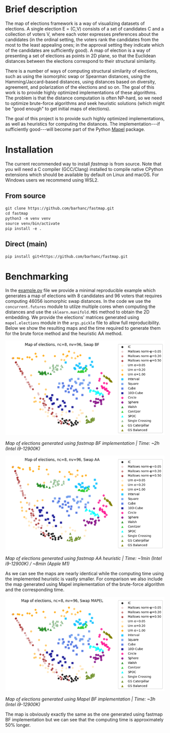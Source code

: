 # Brief description

The map of elections framework is a way of visualizing datasets of elections. A single election E =
(C,V) consists of a set of candidates C and a collection of voters V, where each voter expresses
preferences about the candidates (in the ordinal setting, the voters rank the candidates from the
most to the least appealing ones; in the approval setting they indicate which of the candidates are
sufficiently good). A map of election is a way of presenting a set of elections as points in 2D
plane, so that the Euclidean distances between the elections correspond to their structural
similarity.

There is a number of ways of computing structural similarity of elections, such as using the
isomorphic swap or Spearman distances, using the Hamming/Jaccard-based distances, using distances
based on diversity, agreement, and polarization of the elections and so on. The goal of this work is
to provide highly optimized implementations of these algorithms. The problem is that the distance
computation is often NP-hard, so we need to optimize brute-force algorithms and seek heuristic
solutions (which might be "good enough" to get initial maps of elections).

The goal of this project is to provide such highly optimized implementations, as well as heuristics
for computing the distances. The implementation---if sufficiently good---will become part of the
Python [Mapel](https://github.com/szufix/mapel) package.

# Installation

The current recommended way to install *fastmap* is from source. Note that you will need a C
compiler (GCC/Clang) installed to compile native CPython extensions which should be available by
default on Linux and macOS. For Windows users we recommend using WSL2.

## From source

```shell
git clone https://github.com/barhanc/fastmap.git
cd fastmap
python3 -m venv venv
source venv/bin/activate
pip install -e .
```
## Direct (main)

```shell
pip install git+https://github.com/barhanc/fastmap.git
```

# Benchmarking

In the [example.py](/examples/example.py) file we provide a minimal reproducible example which
generates a map of elections with 8 candidates and 96 voters that requires computing 46056
isomorphic swap distances. In the code we use the `concurrent.futures` module to utilze multiple
cores when computing the distances and use the `sklearn.manifold.MDS` method to obtain the 2D
embedding. We provide the elections' matrices generated using `mapel.elections` module in the
`args.pickle` file to allow full reproducibility. Below we show the resulting maps and the time
required to generate them for the brute force method and the heuristic AA method.

![alt text](/examples/map9658.png "Map of elections using fastmap BF implementation")

*Map of elections generated using fastmap BF implementation | Time: ~2h (Intel i9-12900K)*

![alt text](/examples/map4022.png "Map of elections using fastmap AA heuristic")

*Map of elections generated using fastmap AA heuristic | Time: ~1min (Intel i9-12900K) / ~8min (Apple M1)*

As we can see the maps are nearly identical while the computing time using the implemented heuristic
is vastly smaller. For comparison we also include the map generated using Mapel implementation of
the brute-force algorithm and the corresponding time.

![alt text](/examples/map2758.png "Map of elections using Mapel BF implementation")

*Map of elections generated using Mapel BF implementation | Time: ~3h (Intel i9-12900K)*

The map is obviously exactly the same as the one generated using fastmap BF implementation but we
can see that the computing time is approximately 50% longer.